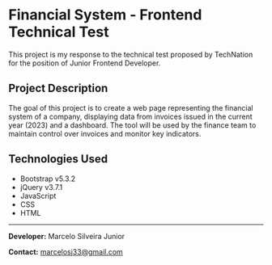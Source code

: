 # Financial System - Frontend Technical Test

This project is my response to the technical test proposed by TechNation for the position of Junior Frontend Developer.

## Project Description

The goal of this project is to create a web page representing the financial system of a company, displaying data from invoices issued in the current year (2023) and a dashboard. The tool will be used by the finance team to maintain control over invoices and monitor key indicators.

## Technologies Used

- Bootstrap v5.3.2
- jQuery v3.7.1
- JavaScript
- CSS
- HTML

---

**Developer:** Marcelo Silveira Junior

**Contact:** marcelosj33@gmail.com
